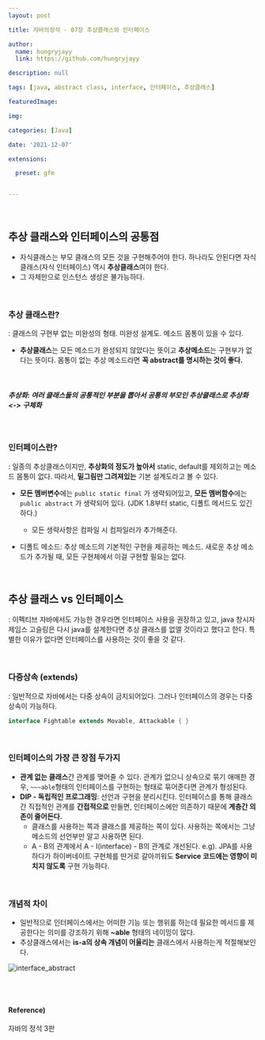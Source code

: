 ```yaml
---
layout: post

title: 자바의정석 - 07장 추상클래스와 인터페이스

author: 
  name: hungryjayy
  link: https://github.com/hungryjayy

description: null

tags: [java, abstract class, interface, 인터페이스, 추상클래스]

featuredImage: 

img: 

categories: [Java]

date: '2021-12-07'

extensions:

  preset: gfm


---
```


<br>

## 추상 클래스와 인터페이스의 공통점

* 자식클래스는 부모 클래스의 모든 것을 구현해주어야 한다. 하나라도 안된다면 자식 클래스(자식 인터페이스) 역시 **추상클래스**여야 한다.
* 그 자체만으로 인스턴스 생성은 불가능하다.

<br>

### 추상 클래스란?

: 클래스의 구현부 없는 미완성의 형태. 미완성 설계도. 메소드 몸통이 있을 수 있다.

* **추상클래스**는 모든 메소드가 완성되지 않았다는 뜻이고 **추상메소드**는 구현부가 없다는 뜻이다. 몸통이 없는 추상 메소드라면 **꼭 abstract를 명시하는 것이 좋다.**

<br>

##### **추상화**: 여러 클래스들의 공통적인 부분을 뽑아서 **공통의 부모인 추상클래스**로 추상화 <-> 구체화

<br>

### 인터페이스란?

: 일종의 추상클래스이지만, **추상화의 정도가 높아서** static, default를 제외하고는 메소드 몸통이 없다. 따라서, **밑그림만 그려져있는** 기본 설계도라고 볼 수 있다.

* **모든 멤버변수**에는 `public static final` 가 생략되어있고, **모든 멤버함수**에는 `public abstract` 가 생략되어 있다. (JDK 1.8부터 static, 디폴트 메서드도 있긴하다.)
  * 모든 생략사항은 컴파일 시 컴파일러가 추가해준다.

* 디폴트 메소드: 추상 메소드의 기본적인 구현을 제공하는 메소드. 새로운 추상 메소드가 추가될 때, 모든 구현체에서 이걸 구현할 필요는 없다.

<br>

## 추상 클래스 vs 인터페이스

: 이펙티브 자바에서도 가능한 경우라면 인터페이스 사용을 권장하고 있고, java 창시자 제임스 고슬링은 다시 java를 설계한다면 추상 클래스를 없앨 것이라고 했다고 한다. 특별한 이유가 없다면 인터페이스를 사용하는 것이 좋을 것 같다.

<br>

### 다중상속 (extends)

: 일반적으로 자바에서는 다중 상속이 금지되어있다. 그러나 인터페이스의 경우는 다중 상속이 가능하다.

```java
interface Fightable extends Movable, Attackable { }
```

<br>

### 인터페이스의 가장 큰 장점 두가지

* **관계 없는 클래스**간 관계를 맺어줄 수 있다. 관계가 없으니 상속으로 묶기 애매한 경우, `~~~able`형태의 인터페이스를 구현하는 형태로 묶어준다면 관계가 형성된다.
* **DIP - 독립적인 프로그래밍**: 선언과 구현을 분리시킨다. 인터페이스를 통해 클래스간 직접적인 관계를 **간접적으로** 만들면, 인터페이스에만 의존하기 때문에 **계층간 의존이 줄어든다.**
  * 클래스를 사용하는 쪽과 클래스를 제공하는 쪽이 있다. 사용하는 쪽에서는 그냥 메소드의 선언부만 알고 사용하면 된다.
  * A - B의 관계에서 A - I(interface) - B의 관계로 개선된다. e.g). JPA를 사용하다가 하이버네이트 구현체를 딴거로 갈아끼워도 **Service 코드에는 영향이 미치지 않도록** 구현 가능하다.

<br>

### 개념적 차이

* 일반적으로 인터페이스에서는 어떠한 기능 또는 행위를 하는데 필요한 메서드를 제공한다는 의미를 강조하기 위해 **~able** 형태의 네이밍이 많다. 
* 추상클래스에서는 **is-a의 상속 개념이 어울리는** 클래스에서 사용하는게 적절해보인다.

![interface_abstract](https://hungryjayy.github.io/assets/img/Java/interface_abstract.png) 

<br><br>

#### Reference)

자바의 정석 3판